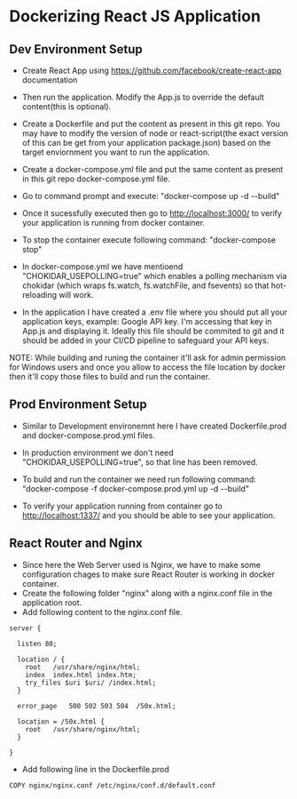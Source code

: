 # Dockerizing React JS Application

## Dev Environment Setup

- Create React App using <https://github.com/facebook/create-react-app> documentation
- Then run the application. Modify the App.js to override the default content(this is optional).
- Create a Dockerfile and put the content as present in this git repo. You may have to modify the version of node or react-script(the exact version of this can be get from your application package.json) based on the target enviornment you want to run the application.
- Create a docker-compose.yml file and put the same content as present in this git repo docker-compose.yml file.

- Go to command prompt and execute:
  "docker-compose up -d --build"
- Once it sucessfully executed then go to <http://localhost:3000/> to verify your application is running from docker container.

- To stop the container execute following command: "docker-compose stop"

- In docker-compose.yml we have mentioend "CHOKIDAR_USEPOLLING=true" which enables a polling mechanism via chokidar (which wraps fs.watch, fs.watchFile, and fsevents) so that hot-reloading will work.

- In the application I have created a .env file where you should put all your application keys, example: Google API key. I'm accessing that key in App.js and displaying it. Ideally this file should be commited to git and it should be added in your CI/CD pipeline to safeguard your API keys.

NOTE: While building and runing the container it'll ask for admin permission for Windows users and once you allow to access the file location by docker then it'll copy those files to build and run the container.

## Prod Environment Setup

- Similar to Development environemnt here I have created Dockerfile.prod and docker-compose.prod.yml files.

- In production environment we don't need "CHOKIDAR_USEPOLLING=true", so that line has been removed.

- To build and run the container we need run following command: "docker-compose -f docker-compose.prod.yml up -d --build"

- To verify your application running from container go to <http://localhost:1337/> and you should be able to see your application.

## React Router and Nginx

- Since here the Web Server used is Nginx, we have to make some configuration chages to make sure React Router is working in docker container.
- Create the following folder "nginx" along with a nginx.conf file in the application root.
- Add following content to the nginx.conf file.

```
server {

  listen 80;

  location / {
    root   /usr/share/nginx/html;
    index  index.html index.htm;
    try_files $uri $uri/ /index.html;
  }

  error_page   500 502 503 504  /50x.html;

  location = /50x.html {
    root   /usr/share/nginx/html;
  }

}
```

- Add following line in the Dockerfile.prod

```
COPY nginx/nginx.conf /etc/nginx/conf.d/default.conf
```
